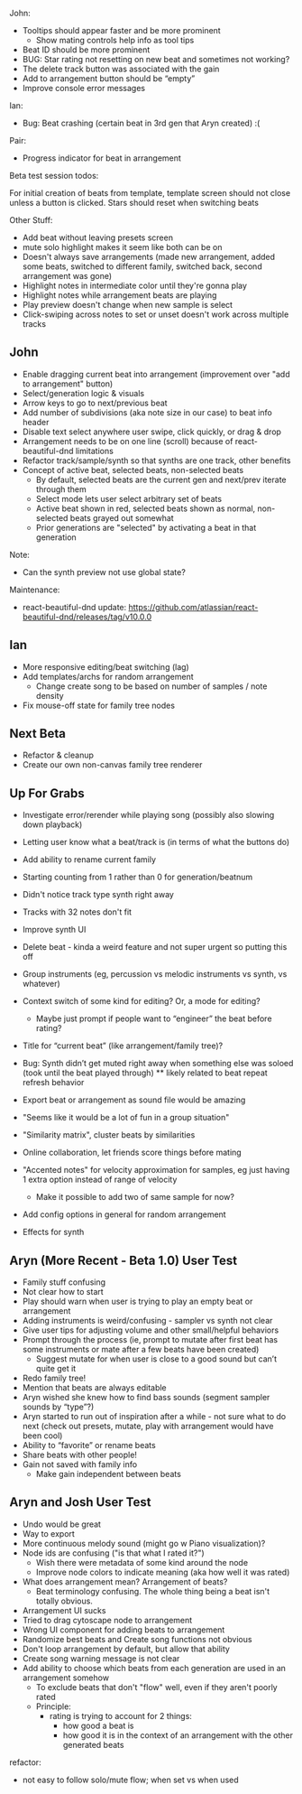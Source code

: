 John:
* Tooltips should appear faster and be more prominent
    * Show mating controls help info as tool tips
* Beat ID should be more prominent
* BUG: Star rating not resetting on new beat and sometimes not working?
* The delete track button was associated with the gain
* Add to arrangement button should be “empty”
* Improve console error messages


Ian:

* Bug: Beat crashing (certain beat in 3rd gen that Aryn created) :(



Pair:
* Progress indicator for beat in arrangement





Beta test session todos:

For initial creation of beats from template, template screen should not close unless a button is clicked.
Stars should reset when switching beats

Other Stuff:
* Add beat without leaving presets screen
* mute solo highlight makes it seem like both can be on 
* Doesn't always save arrangements (made new arrangement, added some beats, switched to different family, switched back, second arrangement was gone)
* Highlight notes in intermediate color until they're gonna play
* Highlight notes while arrangement beats are playing
* Play preview doesn't change when new sample is select
* Click-swiping across notes to set or unset doesn't work across multiple tracks




John
----

* Enable dragging current beat into arrangement (improvement over "add to arrangement" button)
* Select/generation logic & visuals
* Arrow keys to go to next/previous beat
* Add number of subdivisions (aka note size in our case) to beat info header
* Disable text select anywhere user swipe, click quickly, or drag & drop
* Arrangement needs to be on one line (scroll) because of react-beautiful-dnd limitations
* Refactor track/sample/synth so that synths are one track, other benefits
* Concept of active beat, selected beats, non-selected beats
    * By default, selected beats are the current gen and next/prev iterate through them
    * Select mode lets user select arbitrary set of beats
    * Active beat shown in red, selected beats shown as normal, non-selected beats grayed out somewhat
    * Prior generations are "selected" by activating a beat in that generation

Note:
* Can the synth preview not use global state?

Maintenance:
* react-beautiful-dnd update: https://github.com/atlassian/react-beautiful-dnd/releases/tag/v10.0.0



Ian
---

* More responsive editing/beat switching (lag)
* Add templates/archs for random arrangement
    * Change create song to be based on number of samples / note density
* Fix mouse-off state for family tree nodes



Next Beta
---------

* Refactor & cleanup
* Create our own non-canvas family tree renderer



Up For Grabs
------------

* Investigate error/rerender while playing song (possibly also slowing down playback)
* Letting user know what a beat/track is (in terms of what the buttons do)
* Add ability to rename current family
* Starting counting from 1 rather than 0 for generation/beatnum
* Didn't notice track type synth right away
* Tracks with 32 notes don't fit
* Improve synth UI
* Delete beat - kinda a weird feature and not super urgent so putting this off
* Group instruments (eg, percussion vs melodic instruments vs synth, vs whatever)
* Context switch of some kind for editing? Or, a mode for editing?
    * Maybe just prompt if people want to “engineer” the beat before rating?
* Title for “current beat” (like arrangement/family tree)?

* Bug: Synth didn’t get muted right away when something else was soloed (took until the beat played through) ** likely related to beat repeat refresh behavior  

* Export beat or arrangement as sound file would be amazing
* "Seems like it would be a lot of fun in a group situation"
* "Similarity matrix", cluster beats by similarities
* Online collaboration, let friends score things before mating
* "Accented notes" for velocity approximation for samples, eg just having 1 extra option instead of range of velocity
    * Make it possible to add two of same sample for now?
* Add config options in general for random arrangement
* Effects for synth


Aryn (More Recent - Beta 1.0) User Test
---------------------------------------

* Family stuff confusing
* Not clear how to start
* Play should warn when user is trying to play an empty beat or arrangement
* Adding instruments is weird/confusing - sampler vs synth not clear
* Give user tips for adjusting volume and other small/helpful behaviors
* Prompt through the process (ie, prompt to mutate after first beat has some instruments or mate after a few beats have been created)
    * Suggest mutate for when user is close to a good sound but can’t quite get it
* Redo family tree!
* Mention that beats are always editable
* Aryn wished she knew how to find bass sounds (segment sampler sounds by “type”?)
* Aryn started to run out of inspiration after a while - not sure what to do next (check out presets, mutate, play with arrangement would have been cool)
* Ability to “favorite” or rename beats
* Share beats with other people!
* Gain not saved with family info
    * Make gain independent between beats


Aryn and Josh User Test
-----------------------

* Undo would be great
* Way to export
* More continuous melody sound (might go w Piano visualization)?
* Node ids are confusing ("is that what I rated it?")
    * Wish there were metadata of some kind around the node
    * Improve node colors to indicate meaning (aka how well it was rated)
* What does arrangement mean? Arrangement of beats?
    * Beat terminology confusing. The whole thing being a beat isn't totally obvious.
* Arrangement UI sucks
* Tried to drag cytoscape node to arrangement
* Wrong UI component for adding beats to arrangement
* Randomize best beats and Create song functions not obvious
* Don't loop arrangement by default, but allow that ability
* Create song warning message is not clear
* Add ability to choose which beats from each generation are used in an arrangement somehow
    * To exclude beats that don't "flow" well, even if they aren't poorly rated
    * Principle:
      * rating is trying to account for 2 things:
        * how good a beat is
        * how good it is in the context of an arrangement with the other generated beats

refactor:
- not easy to follow solo/mute flow; when set vs when used
